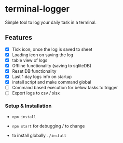 # terminal-logger

Simple tool to log your daily task in a terminal.

## Features
- [x] Tick icon, once the log is saved to sheet
- [x] Loading icon on saving the log
- [x] table view of logs
- [x] Offline functionality (saving to sqliteDB)
- [x] Reset DB functionality
- [x] Last 1 day logs info on startup
- [x] install script and make command global
- [ ] Command based execution for below tasks to trigger
- [ ] Export logs to csv / xlsx

### Setup & Installation
- `npm install`
  
- `npm start` for debugging / to change

- to install globally
`./install`
